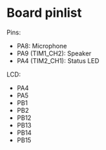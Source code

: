 # Board pinlist

Pins:
- PA8: Microphone
- PA9 (TIM1_CH2): Speaker
- PA4 (TIM2_CH1): Status LED

LCD:
- PA4
- PA5
- PB1
- PB2
- PB12
- PB13
- PB14
- PB15